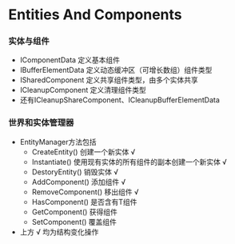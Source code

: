 # Entities And Components

### 实体与组件
- IComponentData 定义基本组件
- IBufferElementData 定义动态缓冲区（可增长数组）组件类型
- ISharedComponent 定义共享组件类型，由多个实体共享
- ICleanupComponent 定义清理组件类型
- 还有ICleanupShareComponent、ICleanupBufferElementData

### 世界和实体管理器
- EntityManager方法包括
	+ CreateEntity() 创建一个新实体 √
	+ Instantiate() 使用现有实体的所有组件的副本创建一个新实体 √
	+ DestoryEntity() 销毁实体 √
	+ AddComponent<T>() 添加组件 √
	+ RemoveComponent<T>() 移出组件 √
	+ HasComponent<T>() 是否含有T组件
	+ GetComponent<T>() 获得组件
	+ SetComponent<T>() 覆盖组件
- 上方 √ 均为结构变化操作